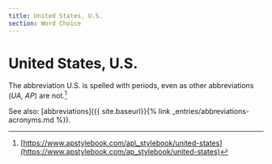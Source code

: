 ```yaml
---
title: United States, U.S.
section: Word Choice
---
```

# United States, U.S.

The abbreviation U.S. is spelled with periods, even as other abbreviations (_UA, AP_) are not.[^72]

See also: [abbreviations]({{ site.baseurl}}{% link _entries/abbreviations-acronyms.md %}).

[^72]: [https://www.apstylebook.com/ap\_stylebook/united-states](https://www.apstylebook.com/ap_stylebook/united-states)